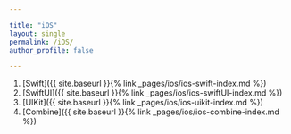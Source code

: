 ```yaml
--- 

title: "iOS"
layout: single
permalink: /iOS/
author_profile: false

---
```


1. [Swift]({{ site.baseurl }}{% link _pages/ios/ios-swift-index.md %})
2. [SwiftUI]({{ site.baseurl }}{% link _pages/ios/ios-swiftUI-index.md %})
3. [UIKit]({{ site.baseurl }}{% link _pages/ios/ios-uikit-index.md %})
4. [Combine]({{ site.baseurl }}{% link _pages/ios/ios-combine-index.md %})

